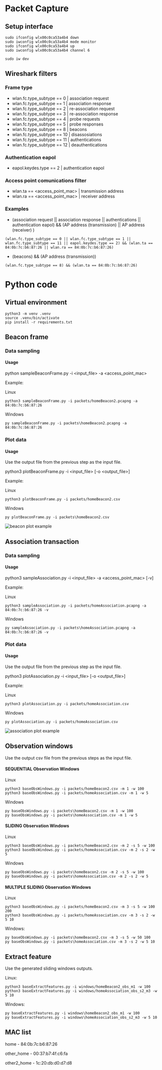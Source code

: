 # Packet Capture

## Setup interface

```console
sudo ifconfig wlx00c0ca53a4b4 down
sudo iwconfig wlx00c0ca53a4b4 mode monitor
sudo ifconfig wlx00c0ca53a4b4 up
sudo iwconfig wlx00c0ca53a4b4 channel 6

sudo iw dev
```
## Wireshark filters

### Frame type

- wlan.fc.type_subtype == 0	    | association request
- wlan.fc.type_subtype == 1	    | association response
- wlan.fc.type_subtype == 2	    | re-association request
- wlan.fc.type_subtype == 3	    | re-association response
- wlan.fc.type_subtype == 4	    | probe requests
- wlan.fc.type_subtype == 5	    | probe responses
- wlan.fc.type_subtype == 8	    | beacons
- wlan.fc.type_subtype == 10	| disassosiations
- wlan.fc.type_subtype == 11	| authentications
- wlan.fc.type_subtype == 12	| deauthentications

### Authentication eapol
- eapol.keydes.type == 2		| authentication eapol 

### Access point comunications filter
- wlan.ta == <access_point_mac>    | transmission address
- wlan.ra == <access_point_mac>   | receiver address


### Examples

- (association request || association response || authentications || authentication eapol) && (AP address (transmission) || AP address (receiver) )

```console
(wlan.fc.type_subtype == 0 || wlan.fc.type_subtype == 1 || wlan.fc.type_subtype == 11 || eapol.keydes.type == 2) && (wlan.ta == 84:0b:7c:b6:87:26 || wlan.ra == 84:0b:7c:b6:87:26)
```

- (beacons) && (AP address (transmission))

```console
(wlan.fc.type_subtype == 8) && (wlan.ta == 84:0b:7c:b6:87:26)
```

# Python code

## Virtual environment

```console
python3 -m venv .venv
source .venv/bin/activate
pip install -r requirements.txt
```

## Beacon frame

### Data sampling
#### Usage

python sampleBeaconFrame.py -i <input_file> -a <access_point_mac>

Example:

Linux
```console
python3 sampleBeaconFrame.py -i packets/homeBeacon2.pcapng -a 84:0b:7c:b6:87:26
```

Windows
```console
py sampleBeaconFrame.py -i packets\homeBeacon2.pcapng -a 84:0b:7c:b6:87:26
```
### Plot data

#### Usage

Use the output file from the previous step as the input file.

python3 plotBeaconFrame.py -i <input_file> [-o <output_file>]

Example:

Linux
```console
python3 plotBeaconFrame.py -i packets/homeBeacon2.csv
```

Windows
```console
py plotBeaconFrame.py -i packets\homeBeacon2.csv
```

![beacon plot example](images/beaconPlot.png)
## Association transaction
### Data sampling
#### Usage

python3 sampleAssociation.py -i <input_file> -a <access_point_mac> [-v]

Example:

Linux
```console
python3 sampleAssociation.py -i packets/homeAssociation.pcapng -a 84:0b:7c:b6:87:26 -v 
```

Windows
```console
py sampleAssociation.py -i packets\homeAssociation.pcapng -a 84:0b:7c:b6:87:26 -v 
```
### Plot data

#### Usage

Use the output file from the previous step as the input file.

python3 plotAssociation.py -i <input_file> [-o <output_file>]

Example:

Linux
```console
python3 plotAssociation.py -i packets/homeAssociation.csv
```

Windows
```console
py plotAssociation.py -i packets/homeAssociation.csv
```

![association plot example](images/homeAssociation.png)


## Observation windows

Use the output csv file from the previous steps as the input file.


#### SEQUENTIAL Observation Windows

Linux
```console
python3 baseObsWindows.py -i packets/homeBeacon2.csv -m 1 -w 100
python3 baseObsWindows.py -i packets/homeAssociation.csv -m 1 -w 5
```

Windows
```console
py baseObsWindows.py -i packets\homeBeacon2.csv -m 1 -w 100
py baseObsWindows.py -i packets\homeAssociation.csv -m 1 -w 5
```

#### SLIDING Observation Windows

Linux
```console
python3 baseObsWindows.py -i packets/homeBeacon2.csv -m 2 -s 5 -w 100
python3 baseObsWindows.py -i packets/homeAssociation.csv -m 2 -s 2 -w 5
```

Windows
```console
py baseObsWindows.py -i packets\homeBeacon2.csv -m 2 -s 5 -w 100
py baseObsWindows.py -i packets\homeAssociation.csv -m 2 -s 2 -w 5
```
#### MULTIPLE SLIDING Observation Windows

Linux
```console
python3 baseObsWindows.py -i packets/homeBeacon2.csv -m 3 -s 5 -w 100 200
python3 baseObsWindows.py -i packets/homeAssociation.csv -m 3 -s 2 -w 5 10
```

Windows:
```console
py baseObsWindows.py -i packets\homeBeacon2.csv -m 3 -s 5 -w 50 100
py baseObsWindows.py -i packets\homeAssociation.csv -m 3 -s 2 -w 5 10
```
## Extract feature

Use the generated sliding windows outputs.

Linux:
```
python3 baseExtractFeatures.py -i windows/homeBeacon2_obs_m1 -w 100
python3 baseExtractFeatures.py -i windows/homeAssociation_obs_s2_m3 -w 5 10
```

Windows:
```
py baseExtractFeatures.py -i windows\homeBeacon2_obs_m1 -w 100
py baseExtractFeatures.py -i windows\homeAssociation_obs_s2_m3 -w 5 10
```

## MAC list

home - 84:0b:7c:b6:87:26 

other_home - 00:37:b7:4f:c6:fa

other2_home - 1c:20:db:d0:d7:d8